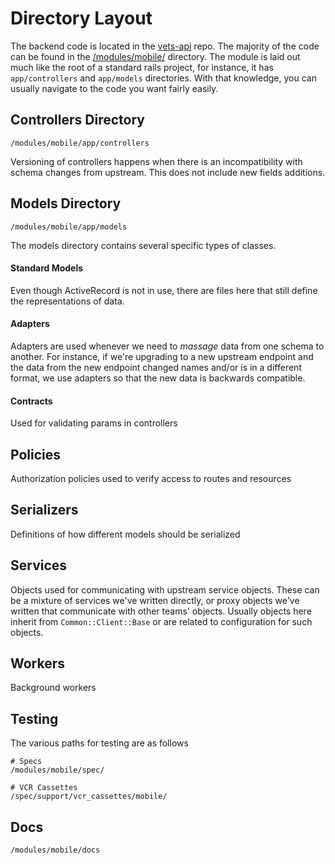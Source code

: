 # Directory Layout

The backend code is located in the [vets-api](https://github.com/department-of-veterans-affairs/vets-api]) repo. The
majority of the code can be found in the [/modules/mobile/](https://github.com/department-of-veterans-affairs/vets-api/tree/1721381f3ca2c3ca65f5be8dbbcf4886f02e067d/modules/mobile)
directory. The module is laid out much like the root of a standard rails project, for instance, it has `app/controllers` and
`app/models` directories. With that knowledge, you can usually navigate to the code you want fairly easily.

## Controllers Directory
```
/modules/mobile/app/controllers  
```
Versioning of controllers happens when there is an incompatibility with schema changes from upstream. This does not
include new fields additions.

## Models Directory
```
/modules/mobile/app/models  
```
The models directory contains several specific types of classes.

#### Standard Models
Even though ActiveRecord is not in use, there are files here that still define the representations of data.

#### Adapters 
Adapters are used whenever we need to _massage_ data from one schema to another. For instance, if we're upgrading to a new
upstream endpoint and the data from the new endpoint changed names and/or is in a different format, we use adapters
so that the new data is backwards compatible.

#### Contracts
Used for validating params in controllers

## Policies
Authorization policies used to verify access to routes and resources

## Serializers
Definitions of how different models should be serialized

## Services
Objects used for communicating with upstream service objects. These can be a mixture of services we've written directly,
or proxy objects we've written that communicate with other teams' objects. Usually objects here inherit from
`Common::Client::Base` or are related to configuration for such objects.

## Workers
Background workers

## Testing
The various paths for testing are as follows
```
# Specs
/modules/mobile/spec/

# VCR Cassettes
/spec/support/vcr_cassettes/mobile/
```

## Docs
```
/modules/mobile/docs
```